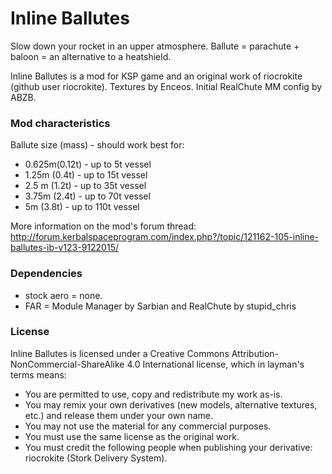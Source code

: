 Inline Ballutes
===

Slow down your rocket in an upper atmosphere. Ballute = parachute + baloon = an alternative to a heatshield.

Inline Ballutes is a mod for KSP game and an original work of riocrokite (github user riocrokite). Textures by Enceos. Initial RealChute MM config by ABZB.

### Mod characteristics

Ballute size (mass) - should work best for:

* 0.625m(0.12t) - up to 5t vessel
* 1.25m (0.4t) - up to 15t vessel
* 2.5 m (1.2t) - up to 35t vessel
* 3.75m (2.4t) - up to 70t vessel
* 5m    (3.8t) - up to 110t vessel 

More information on the mod's forum thread:
http://forum.kerbalspaceprogram.com/index.php?/topic/121162-105-inline-ballutes-ib-v123-9122015/

### Dependencies

* stock aero = none.
* FAR = Module Manager by Sarbian and RealChute by stupid_chris

### License

Inline Ballutes is licensed under a Creative Commons Attribution-NonCommercial-ShareAlike 4.0 International license, which in layman's terms means:
* You are permitted to use, copy and redistribute my work as-is.
* You may remix your own derivatives (new models, alternative textures, etc.) and release them under your own name.
* You may not use the material for any commercial purposes.
* You must use the same license as the original work.
* You must credit the following people when publishing your derivative: riocrokite (Stork Delivery System).
